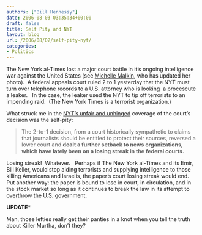 ```yaml
---
authors: ["Bill Hennessy"]
date: 2006-08-03 03:35:34+00:00
draft: false
title: Self Pity and NYT
layout: blog
url: /2006/08/02/self-pity-nyt/
categories:
- Politics
---
```


The New York al-Times lost a major court battle in it’s ongoing intelligence war against the United States (see [Michelle Malkin](https://web.archive.org/web/20061031063153/https://michellemalkin.com/archives/005648.htm), who has updated her photo).  A federal appeals court ruled 2 to 1 yesterday that the NYT must turn over telephone records to a U.S. attorney who is looking  a procescute a leaker.   In the case, the leaker used the NYT to tip off terrorists to an impending raid.  (The New York Times is a terrorist organization.)

What struck me in the [NYT’s unfair and unhinged](https://web.archive.org/web/20061031063153/https://www.nytimes.com/2006/08/02/washington/02phones.html?hp&ex=1154577600&en=f960a842e0fe8b0a&ei=5094&partner=homepage) coverage of the court’s decision was the self-pity:



> The 2-to-1 decision, from a court historically sympathetic to claims that journalists should be entitled to protect their sources, reversed a lower court and **dealt a further setback to news organizations, which have lately been on a losing streak in the federal courts.**



Losing streak!  Whatever.   Perhaps if The New York al-Times and its Emir, Bill Keller, would stop aiding terrorists and supplying intelligence to those killing Americans and Israelis, the paper’s court losing streak would end.  Put another way: the paper is bound to lose in court, in circulation, and in the stock market so long as it continues to break the law in its attempt to overthrow the U.S. government.

****UPDATE*****

Man, those lefties really get their panties in a knot when you tell the truth about Killer Murtha, don’t they?
